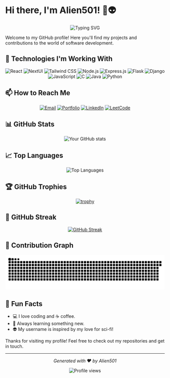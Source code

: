 # Hi there, I'm Alien501! 👋👽

<div align="center">
  
  ![Typing SVG](https://readme-typing-svg.herokuapp.com?font=Fira+Code&pause=1000&color=00FF00&width=435&lines=Just+a+Normal+Programmer;Always+learning+something+new;Coffee+%2B+Code+%3D+%E2%9D%A4%EF%B8%8F)

</div>

Welcome to my GitHub profile! Here you'll find my projects and contributions to the world of software development.

## 🚀 Technologies I'm Working With

<div align="center">

  ![React](https://img.shields.io/badge/-React-61DAFB?style=for-the-badge&logo=react&logoColor=black)
  ![NextUI](https://img.shields.io/badge/-NextUI-000000?style=for-the-badge&logo=next.js&logoColor=white)
  ![Tailwind CSS](https://img.shields.io/badge/-Tailwind_CSS-38B2AC?style=for-the-badge&logo=tailwind-css&logoColor=white)
  ![Node.js](https://img.shields.io/badge/-Node.js-339933?style=for-the-badge&logo=node.js&logoColor=white)
  ![Express.js](https://img.shields.io/badge/-Express.js-000000?style=for-the-badge&logo=express&logoColor=white)
  ![Flask](https://img.shields.io/badge/-Flask-000000?style=for-the-badge&logo=flask&logoColor=white)
  ![Django](https://img.shields.io/badge/-Django-092E20?style=for-the-badge&logo=django&logoColor=white)
  ![JavaScript](https://img.shields.io/badge/-JavaScript-F7DF1E?style=for-the-badge&logo=javascript&logoColor=black)
  ![C](https://img.shields.io/badge/-C-A8B9CC?style=for-the-badge&logo=c&logoColor=black)
  ![Java](https://img.shields.io/badge/-Java-007396?style=for-the-badge&logo=java&logoColor=white)
  ![Python](https://img.shields.io/badge/-Python-3776AB?style=for-the-badge&logo=python&logoColor=white)

</div>

## 📫 How to Reach Me

<div align="center">

  [![Email](https://img.shields.io/badge/-Email-D14836?style=for-the-badge&logo=gmail&logoColor=white)](mailto:cvignesh404@gmail.com)
  [![Portfolio](https://img.shields.io/badge/-Portfolio-000000?style=for-the-badge&logo=vercel&logoColor=white)](https://portfolio-alien501s-projects.vercel.app/)
  [![LinkedIn](https://img.shields.io/badge/-LinkedIn-0077B5?style=for-the-badge&logo=linkedin&logoColor=white)](https://www.linkedin.com/in/vignesh-chellapandi-2207b5257/)
  [![LeetCode](https://img.shields.io/badge/-LeetCode-FFA116?style=for-the-badge&logo=leetcode&logoColor=black)](https://leetcode.com/u/cvignesh404/)

</div>

## 📊 GitHub Stats

<div align="center">
  <img src="https://github-readme-stats.vercel.app/api?username=Alien501&show_icons=true&theme=radical" alt="Your GitHub stats" />
</div>

## 📈 Top Languages

<div align="center">
  <img src="https://github-readme-stats.vercel.app/api/top-langs/?username=Alien501&layout=compact&theme=radical" alt="Top Languages" />
</div>

## 🏆 GitHub Trophies

<div align="center">
  
  [![trophy](https://github-profile-trophy.vercel.app/?username=Alien501&theme=onedark)](https://github.com/ryo-ma/github-profile-trophy)

</div>

## 📅 GitHub Streak

<div align="center">
  
  [![GitHub Streak](https://github-readme-streak-stats.herokuapp.com/?user=Alien501&theme=dark)](https://git.io/streak-stats)

</div>

## 🐍 Contribution Graph

<div align="center">
  <img src="https://github.com/Alien501/Alien501/blob/output/github-contribution-grid-snake.svg" alt="snake" />
</div>

## 🚀 Fun Facts

- 💻 I love coding and ☕ coffee.
- 🌱 Always learning something new.
- 👽 My username is inspired by my love for sci-fi!

Thanks for visiting my profile! Feel free to check out my repositories and get in touch.

---

<div align="center">
  
  *Generated with ❤️ by Alien501*
  
  <img src="https://komarev.com/ghpvc/?username=Alien501&color=blueviolet" alt="Profile views" />

</div>
